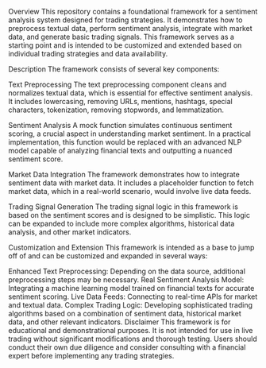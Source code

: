 Overview
This repository contains a foundational framework for a sentiment analysis system designed for trading strategies. It demonstrates how to preprocess textual data, perform sentiment analysis, integrate with market data, and generate basic trading signals. This framework serves as a starting point and is intended to be customized and extended based on individual trading strategies and data availability.

Description
The framework consists of several key components:

Text Preprocessing
The text preprocessing component cleans and normalizes textual data, which is essential for effective sentiment analysis. It includes lowercasing, removing URLs, mentions, hashtags, special characters, tokenization, removing stopwords, and lemmatization.

Sentiment Analysis
A mock function simulates continuous sentiment scoring, a crucial aspect in understanding market sentiment. In a practical implementation, this function would be replaced with an advanced NLP model capable of analyzing financial texts and outputting a nuanced sentiment score.

Market Data Integration
The framework demonstrates how to integrate sentiment data with market data. It includes a placeholder function to fetch market data, which in a real-world scenario, would involve live data feeds.

Trading Signal Generation
The trading signal logic in this framework is based on the sentiment scores and is designed to be simplistic. This logic can be expanded to include more complex algorithms, historical data analysis, and other market indicators.

Customization and Extension
This framework is intended as a base to jump off of and can be customized and expanded in several ways:

Enhanced Text Preprocessing: Depending on the data source, additional preprocessing steps may be necessary.
Real Sentiment Analysis Model: Integrating a machine learning model trained on financial texts for accurate sentiment scoring.
Live Data Feeds: Connecting to real-time APIs for market and textual data.
Complex Trading Logic: Developing sophisticated trading algorithms based on a combination of sentiment data, historical market data, and other relevant indicators.
Disclaimer
This framework is for educational and demonstrational purposes. It is not intended for use in live trading without significant modifications and thorough testing. Users should conduct their own due diligence and consider consulting with a financial expert before implementing any trading strategies.
